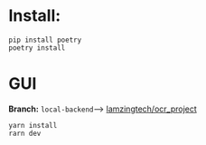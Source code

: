 # Install:
```
pip install poetry
poetry install
```

# GUI
**Branch:** `local-backend`-->
[lamzingtech/ocr_project](https://github.com/lamzingtech/ocr_project.git)

```
yarn install
rarn dev
```
